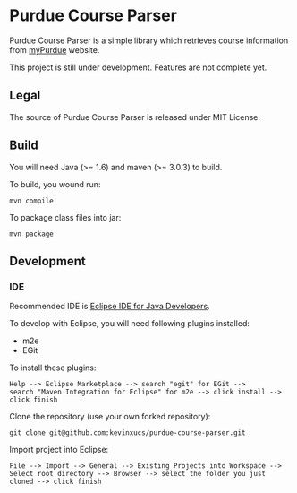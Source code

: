 # Purdue Course Parser

Purdue Course Parser is a simple library which retrieves course information from [myPurdue](https://mypurdue.purdue.edu/) website.

This project is still under development. Features are not complete yet.

## Legal

The source of Purdue Course Parser is released under MIT License.

## Build

You will need Java (>= 1.6) and maven (>= 3.0.3) to build.

To build, you wound run:

	mvn compile

To package class files into jar:

	mvn package

## Development

### IDE

Recommended IDE is [Eclipse IDE for Java Developers](http://www.eclipse.org/downloads/packages/eclipse-ide-java-developers/junosr1).

To develop with Eclipse, you will need following plugins installed:

* m2e
* EGit

To install these plugins:
	
	Help --> Eclipse Marketplace --> search "egit" for EGit -->
	search "Maven Integration for Eclipse" for m2e --> click install --> click finish

Clone the repository (use your own forked repository):

	git clone git@github.com:kevinxucs/purdue-course-parser.git

Import project into Eclipse:

	File --> Import --> General --> Existing Projects into Workspace -->
	Select root directory --> Browser --> select the folder you just cloned --> click finish
